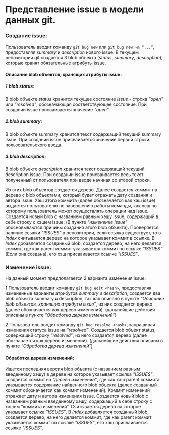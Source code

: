 # Представление issue в модели данных git.

### Создание issue:
Пользователь вводит команду `git bug new` или `git bug new -m “...”`, предоставляя *summary* и *description* нового issue. В текущем репозитории git создается 3 blob объекта (*status*, *summary*, *description*), которые хранят обязательные атрибуты issue. 

#### Описание blob объектов, хранящих атрибуты issue:

##### 1.blob status:
В blob объекте *status* хранится текущее состояние *issue* - строка *“open”* или *“resolved”*, обозначающая соответствующее состояние. При создании issue присваивается значение *“open”*.

##### 2.blob summary:
В blob объекте summary хранится текст содержащий текущий summary issue. При создании issue присваивается значение первой строки пользовательского ввода.

##### 3.blob description:
В blob объекте *description* хранится текст содержащий текущий description issue. При создании issue присваивается весь текст полученный от пользователя при вводе начиная со второй строки.

Из этих blob объектов создается дерево. Далее создается коммит на дерево с blob объектами, который будет отражать дату создания и автора issue. Хэш этого коммита (далее обозначается как хэш issue) выдается пользователю по завершению работы команды, как хэш по которому пользователь может осуществлять операции над issue.
Создается новый blob с названием равным хэшу issue, содержащий в себе строку с хэшем issue. (В пункте *“изменение issue”* обосновываются причины создания этого blob объекта). Проверяется наличие ссылки *"ISSUES"* в репозитории, если ссылка существует, то в *Index* считывается дерево на которое указывает коммит в ссылке. В *Index* добавляется созданный blob, создается дерево, на него делается коммит, где как parent коммит указывается коммит по ссылке *"ISSUES"* (Если она создана), его хэш присваивается ссылке *"ISSUES"*.

### Изменение issue:

На данный момент предполагается 2 варианта изменения issue:

1.Пользователь вводит команду `git bug edit <hash>`, предоставляя измененные варианты атрибутов *summary* и *description*, создается два blob объекта summary и description, так как описано в пункте *“Описание blob объектов, хранящих атрибуты issue”*, из них создается дерево (далее обозначается как дерево изменений). (дальнейшие действия описаны в пункте *“Обработка дерева изменений”*)

2.Пользователь вводит команду `git bug resolve <hash>`, запрашивая изменения статуса issue на *“resolved”*. Создается blob объект status, содержащий строку *“resolved”*, из него создается дерево (далее обозначается как дерево изменений). (дальнейшие действия описаны в пункте *“Обработка дерева изменений”*)

#### Обработка дерева изменений:

Ищется последняя версия blob объекта (с названием равным введенному хэшу) в дереве на которое указывает ссылка *"ISSUES"*, создается коммит на *“дерево изменений”*, где как хэш parent коммита указывается содержание найденного blob объекта (далее созданный коммит обозначается как коммит изменений). Коммит изменений отражает дату и автора изменения issue.
Создается новый blob с названием равным введенному хэшу, содержащий в себе строку с хэшем “коммита изменений”. Считывается дерево на которое указывает ссылка *"ISSUES"*. В *Index* добавляется созданный blob, создается дерево, на него делается коммит, где как parent коммит указывается коммит по ссылке *"ISSUES"*, его хэш присваивается ссылке *"ISSUES"*.
